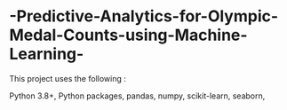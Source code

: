 # -Predictive-Analytics-for-Olympic-Medal-Counts-using-Machine-Learning-

This project uses the following : 

Python 3.8+,
Python packages,
pandas,
numpy,
scikit-learn,
seaborn,
